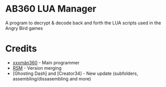 # AB360 LUA Manager
A program to decrypt & decode back and forth the LUA scripts used in the Angry Bird games

# Credits
* [xxxmän360](https://github.com/xxxman360) - Main programmer
* [RSM](https://github.com/giroletm) - Version merging
* [Ghosting Dash] and [Creator34] - New update (subfolders, assembling/dissasembling and more)

